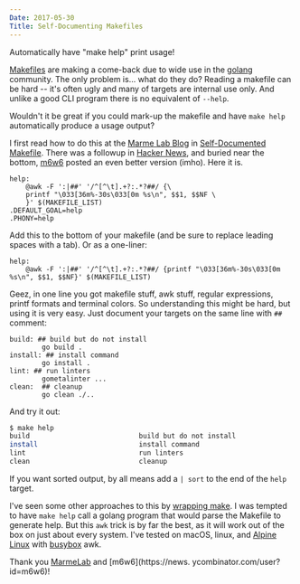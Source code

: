 ```yaml
---
Date: 2017-05-30
Title: Self-Documenting Makefiles
---
```

Automatically have "make help" print usage!<!--more-->

[Makefiles](https://www.gnu.org/software/make/manual/html_node/Introduction.html) are making a come-back due to wide use in the [golang](https://golang.org) community. The only problem is... what do they do? Reading a makefile can be hard -- it's often ugly and many of targets are internal use only.  And unlike a good CLI program there is no equivalent of `--help`.  

Wouldn't it be great if you could mark-up the makefile and have `make help` automatically produce a usage output?

I first read how to do this at the [Marme Lab Blog](https://marmelab.com/blog/) in [Self-Documented Makefile](https://marmelab.com/blog/2016/02/29/auto-documented-makefile.html). There was a followup in [Hacker News](https://news.ycombinator.com/item?id=11195539), and buried near the bottom, [m6w6](https://news.ycombinator.com/user?id=m6w6) posted an even better version (imho).  Here it is.

```make
help:
	@awk -F ':|##' '/^[^\t].+?:.*?##/ {\
	printf "\033[36m%-30s\033[0m %s\n", $$1, $$NF \
	}' $(MAKEFILE_LIST)
.DEFAULT_GOAL=help
.PHONY=help
```

Add this to the bottom of your makefile (and be sure to replace leading spaces with a tab).  Or as a one-liner:

```make
help:
	@awk -F ':|##' '/^[^\t].+?:.*?##/ {printf "\033[36m%-30s\033[0m %s\n", $$1, $$NF}' $(MAKEFILE_LIST)    
```

Geez, in one line you got makefile stuff, awk stuff, regular expressions, printf formats and terminal colors.  So understanding this might be hard, but using it is very easy.  Just document your targets on the same line with `##` comment:

```make
build: ## build but do not install
        go build .
install: ## install command
        go install .
lint: ## run linters
        gometalinter ...
clean:  ## cleanup
        go clean ./..
```

And try it out:

```sh
$ make help
build                           build but do not install
install                         install command
lint                            run linters
clean                           cleanup
```

If you want sorted output, by all means add a `| sort` to the end of the `help` target.

I've seen some other approaches to this by [wrapping make](https://medium.com/@tjholowaychuk/modern-make-b55d53cf80d9).  I was tempted to have `make help` call a golang program that would parse the Makefile to generate help.  But this `awk` trick is by far the best, as it will work out of the box on just about every system.  I've tested on macOS, linux, and [Alpine Linux](https://alpinelinux.org) with [busybox](https://busybox.net) awk.

Thank you [MarmeLab](https://marmelab.com/) and [m6w6](https://news.
ycombinator.com/user?id=m6w6)!

